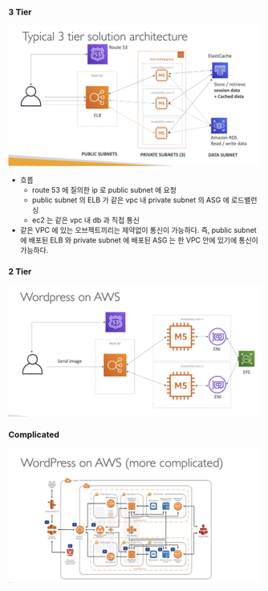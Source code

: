 ### 3 Tier
![](images/3tier.png)
- 흐름
  - route 53 에 질의한 ip 로 public subnet 에 요청
  - public subnet 의 ELB 가 같은 vpc 내 private subnet 의 ASG 에 로드밸런싱
  - ec2 는 같은 vpc 내 db 과 직접 통신 
- 같은 VPC 에 있는 오브젝트끼리는 제약없이 통신이 가능하다. 즉, public subnet 에 배포된 ELB 와 private subnet 에 배포된 ASG 는 한 VPC 안에 있기에 통신이 가능하다.

### 2 Tier
![](images/2tier.png)


### Complicated
![](images/complicated.png)